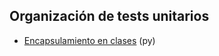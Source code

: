 ## Organización de tests unitarios

- [Encapsulamiento en clases](https://github.com/mondeja/fullstack/tree/master/backend/src/026-testing/unit/organize/class) (py)